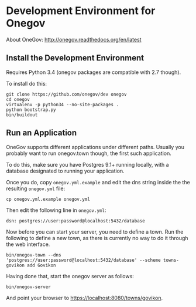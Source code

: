 # Development Environment for Onegov

About OneGov: http://onegov.readthedocs.org/en/latest

## Install the Development Environment

Requires Python 3.4 (onegov packages are compatible with 2.7 though).

To install do this:

    git clone https://github.com/onegov/dev onegov
    cd onegov
    virtualenv -p python34 --no-site-packages .
    python bootstrap.py
    bin/buildout

## Run an Application

OneGov supports different applications under different paths. Usually you
probably want to run onegov.town though, the first such application.

To do this, make sure you have Postgres 9.1+ running locally, with a database
designated to running your application.

Once you do, copy `onegov.yml.example` and edit the dns string inside the
the resulting `onegov.yml` file:

    cp onegov.yml.example onegov.yml

Then edit the following line in `onegov.yml`:

    dsn: postgres://user:password@localhost:5432/database

Now before you can start your server, you need to define a town. Run the
following to define a new town, as there is currently no way to do it through
the web interface.

    bin/onegov-town --dns 'postgres://user:password@localhost:5432/database' --scheme towns-govikon add Govikon 

Having done that, start the onegov server as follows:

    bin/onegov-server

And point your browser to
[https://localhost:8080/towns/govikon](https://localhost:8080/towns/govikon).
